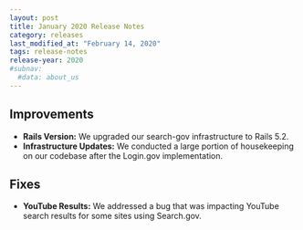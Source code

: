 ```yaml
---
layout: post
title: January 2020 Release Notes
category: releases
last_modified_at: "February 14, 2020"
tags: release-notes
release-year: 2020
#subnav:
  #data: about_us
---
```


## Improvements

* **Rails Version:** We upgraded our search-gov infrastructure to Rails 5.2.
* **Infrastructure Updates:** We conducted a large portion of housekeeping on our codebase after the Login.gov implementation.

## Fixes

* **YouTube Results:** We addressed a bug that was impacting YouTube search results for some sites using Search.gov.
